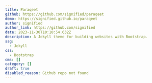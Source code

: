 ```yaml
---
title: Paraqeet
github: https://github.com/signified/paraqeet
demo: https://signified.github.io/paraqeet
author: signified
author_link: https://github.com/signified
date: 2023-11-30T10:10:54.632Z
description: A Jekyll theme for building websites with Bootstrap.
ssg:
  - Jekyll
css:
  - Bootstrap
cms: []
category: []
draft: true
disabled_reason: Github repo not found
---
```


